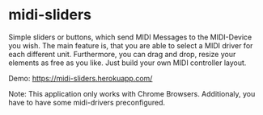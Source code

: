 
# midi-sliders
Simple sliders or buttons, which send MIDI Messages to the MIDI-Device you wish. The main feature is, that you are able to select a MIDI driver for each different unit. Furthermore, you can drag and drop, resize your elements as free as you like. Just build your own MIDI controller layout.

Demo: https://midi-sliders.herokuapp.com/

Note: This application only works with Chrome Browsers. Additionaly, you have to have some midi-drivers preconfigured.


